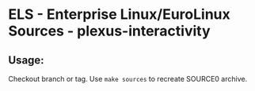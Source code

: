 # ELS - Enterprise Linux/EuroLinux Sources - plexus-interactivity
 
## Usage:
  Checkout branch or tag. Use `make sources` to recreate  SOURCE0 archive.
